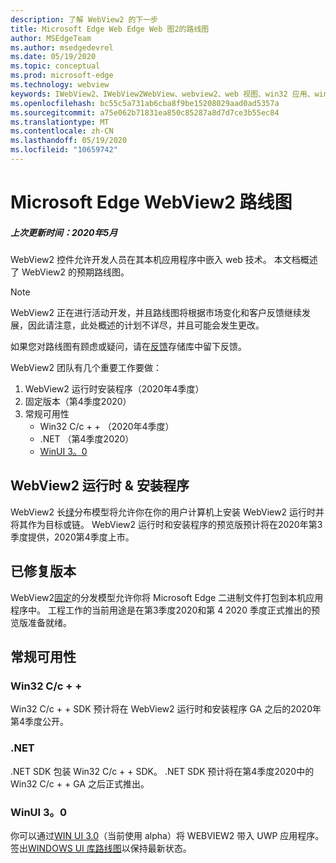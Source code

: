 ```yaml
---
description: 了解 WebView2 的下一步
title: Microsoft Edge Web Edge Web 图2的路线图
author: MSEdgeTeam
ms.author: msedgedevrel
ms.date: 05/19/2020
ms.topic: conceptual
ms.prod: microsoft-edge
ms.technology: webview
keywords: IWebView2、IWebView2WebView、webview2、web 视图、win32 应用、win32、edge、ICoreWebView2、ICoreWebView2Host、浏览器控件、边缘 html
ms.openlocfilehash: bc55c5a731ab6cba8f9be15208029aad0ad5357a
ms.sourcegitcommit: a75e062b71831ea850c85287a8d7d7ce3b55ec84
ms.translationtype: MT
ms.contentlocale: zh-CN
ms.lasthandoff: 05/19/2020
ms.locfileid: "10659742"
---
```

# Microsoft Edge WebView2 路线图

##### 上次更新时间：2020年5月

WebView2 控件允许开发人员在其本机应用程序中嵌入 web 技术。 本文档概述了 WebView2 的预期路线图。 

> [!NOTE]
> WebView2 正在进行活动开发，并且路线图将根据市场变化和客户反馈继续发展，因此请注意，此处概述的计划不详尽，并且可能会发生更改。 

如果您对路线图有顾虑或疑问，请在[反馈](https://github.com/MicrosoftEdge/WebViewFeedback)存储库中留下反馈。

WebView2 团队有几个重要工作要做：

1.  WebView2 运行时安装程序（2020年4季度）
2.  固定版本（第4季度2020）
3.  常规可用性 
    *   Win32 C/c + + （2020年4季度）
    *   .NET （第4季度2020）
    *   [WinUI 3。0](https://github.com/microsoft/microsoft-ui-xaml/blob/master/docs/roadmap.md)

## WebView2 运行时 & 安装程序

WebView2 长[绿](./concepts/distribution.md#microsoft-edge-webview2-runtime)分布模型将允许你在你的用户计算机上安装 WebView2 运行时并将其作为目标或链。 WebView2 运行时和安装程序的预览版预计将在2020年第3季度提供，2020第4季度上市。

## 已修复版本

WebView2[固定](./concepts/distribution.md#roadmap)的分发模型允许你将 Microsoft Edge 二进制文件打包到本机应用程序中。 工程工作的当前用途是在第3季度2020和第 4 2020 季度正式推出的预览版准备就绪。

## 常规可用性 

### Win32 C/c + +

Win32 C/c + + SDK 预计将在 WebView2 运行时和安装程序 GA 之后的2020年第4季度公开。

### .NET

.NET SDK 包装 Win32 C/c + + SDK。 .NET SDK 预计将在第4季度2020中的 Win32 C/c + + GA 之后正式推出。

### WinUI 3。0

你可以通过[WIN UI 3.0](/uwp/toolkits/winui3/)（当前使用 alpha）将 WEBVIEW2 带入 UWP 应用程序。 签出[WINDOWS UI 库路线图](https://github.com/microsoft/microsoft-ui-xaml/blob/master/docs/roadmap.md)以保持最新状态。  
